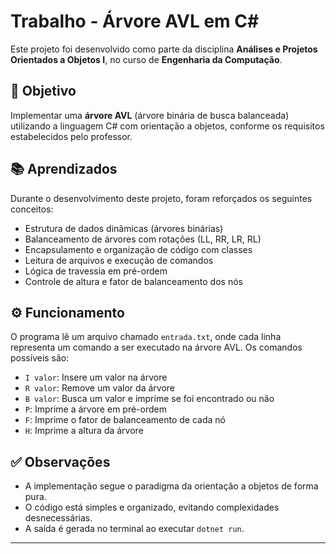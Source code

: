# Trabalho - Árvore AVL em C#

Este projeto foi desenvolvido como parte da disciplina **Análises e Projetos Orientados a Objetos I**, no curso de **Engenharia da Computação**.

## 🎯 Objetivo

Implementar uma **árvore AVL** (árvore binária de busca balanceada) utilizando a linguagem C# com orientação a objetos, conforme os requisitos estabelecidos pelo professor.

## 📚 Aprendizados

Durante o desenvolvimento deste projeto, foram reforçados os seguintes conceitos:

- Estrutura de dados dinâmicas (árvores binárias)
- Balanceamento de árvores com rotações (LL, RR, LR, RL)
- Encapsulamento e organização de código com classes
- Leitura de arquivos e execução de comandos
- Lógica de travessia em pré-ordem
- Controle de altura e fator de balanceamento dos nós

## ⚙️ Funcionamento

O programa lê um arquivo chamado `entrada.txt`, onde cada linha representa um comando a ser executado na árvore AVL. Os comandos possíveis são:

- `I valor`: Insere um valor na árvore
- `R valor`: Remove um valor da árvore
- `B valor`: Busca um valor e imprime se foi encontrado ou não
- `P`: Imprime a árvore em pré-ordem
- `F`: Imprime o fator de balanceamento de cada nó
- `H`: Imprime a altura da árvore


## ✅ Observações

- A implementação segue o paradigma da orientação a objetos de forma pura.
- O código está simples e organizado, evitando complexidades desnecessárias.
- A saída é gerada no terminal ao executar `dotnet run`.

---


